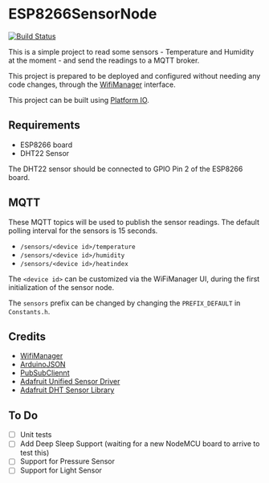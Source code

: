 # ESP8266SensorNode

[![Build Status](https://travis-ci.org/PedroDiogo/ESP8266SensorNode.svg?branch=master)](https://travis-ci.org/PedroDiogo/ESP8266SensorNode)

This is a simple project to read some sensors - Temperature and Humidity at the moment - and send the readings to a MQTT broker.

This project is prepared to be deployed and configured without needing any code changes, through the [WifiManager](https://github.com/tzapu/WiFiManager) interface.

This project can be built using [Platform IO](https://platformio.org/).

## Requirements

* ESP8266 board
* DHT22 Sensor

The DHT22 sensor should be connected to GPIO Pin 2 of the ESP8266 board.

## MQTT 

These MQTT topics will be used to publish the sensor readings. The default polling interval for the sensors is 15 seconds.
* `/sensors/<device id>/temperature`
* `/sensors/<device id>/humidity`
* `/sensors/<device id>/heatindex`

The `<device id>` can be customized via the WiFiManager UI, during the first initialization of the sensor node.

The `sensors` prefix can be changed by changing the `PREFIX_DEFAULT` in `Constants.h`.

## Credits

* [WifiManager](https://github.com/tzapu/WiFiManager)
* [ArduinoJSON](https://arduinojson.org/)
* [PubSubCliennt](https://github.com/knolleary/pubsubclient)
* [Adafruit Unified Sensor Driver](https://github.com/adafruit/Adafruit_Sensor)
* [Adafruit DHT Sensor Library](https://github.com/adafruit/DHT-sensor-library)

## To Do
- [ ] Unit tests
- [ ] Add Deep Sleep Support (waiting for a new NodeMCU board to arrive to test this)
- [ ] Support for Pressure Sensor
- [ ] Support for Light Sensor